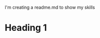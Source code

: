 I'm creating a readme.md to show my skills

<html>
  <head></head>
  <body>
    <!--adding heading 1-->
    <h1>Heading 1</h1>
  </body>
</html>
